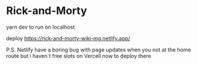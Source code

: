 # Rick-and-Morty

yarn dev to run on localhost

deploy https://rick-and-morty-wiki-mg.netlify.app/

P.S. Netlify have a boring bug with page updates when you not at the home route but i haven`t free slots on Vercell now to deploy there

